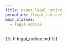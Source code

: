 ```yaml
---
title: pages.legal_notice
permalink: /legal_notice/
main_classes:
  - legal-notice
---
```


{% tf legal_notice.md %}
